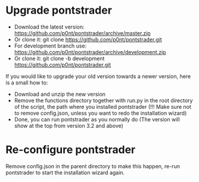 # Upgrade pontstrader
- Download the latest version: https://github.com/p0nt/pontstrader/archive/master.zip
- Or clone it: git clone https://github.com/p0nt/pontstrader.git
- For development branch use: https://github.com/p0nt/pontstrader/archive/development.zip
- Or clone it: git clone -b development https://github.com/p0nt/pontstrader.git

If you would like to upgrade your old version towards a newer version, here is a small how to:
  - Download and unzip the new version
  - Remove the functions directory together with run.py in the root directory of the script, the path where you installed pontstrader (!!! Make sure not to remove config.json, unless you want to redo the installation wizard)
  - Done, you can run pontstrader as you normally do (The version will show at the top from version 3.2 and above)
  
# Re-configure pontstrader

Remove config.json in the parent directory to make this happen, re-run pontstrader to start the installation wizard again.

